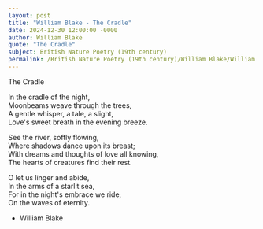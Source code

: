 ```yaml
---
layout: post
title: "William Blake - The Cradle"
date: 2024-12-30 12:00:00 -0000
author: William Blake
quote: "The Cradle"
subject: British Nature Poetry (19th century)
permalink: /British Nature Poetry (19th century)/William Blake/William Blake - The Cradle
---
```


The Cradle

In the cradle of the night,  
Moonbeams weave through the trees,  
A gentle whisper, a tale, a slight,  
Love's sweet breath in the evening breeze.  

See the river, softly flowing,  
Where shadows dance upon its breast;  
With dreams and thoughts of love all knowing,  
The hearts of creatures find their rest.  

O let us linger and abide,  
In the arms of a starlit sea,  
For in the night's embrace we ride,  
On the waves of eternity.

- William Blake
